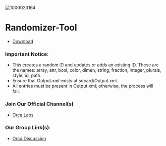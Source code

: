 ![1000023164](https://github.com/user-attachments/assets/23dc3f9d-0b0f-4315-94e5-8ba213e32ad1)


# Randomizer-Tool

- [Download](https://github.com/NoOBdevXD/Randomizer-Tool/releases/tag/RandomizerTool)

### Important Notice:
- This creates a random ID and updates or adds an existing ID.
These are the names: array, attr, bool, color, dimen, string, fraction, integer, plurals, style, id, path.
- Ensure that Output.xml exists at sdcard/Output.xml.
- All entries must be present in Output.xml; otherwise, the process will fail.

### Join Our Official Channel(s)
- [Orca Labs](https://t.me/OrcaOnSteroids)
### Our Group Link(s):
- [Orca Discussion](https://t.me/OrcaDiscussion)

